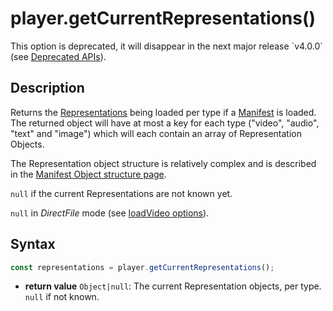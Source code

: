 # player.getCurrentRepresentations()

<div class="warning">
This option is deprecated, it will disappear in the next major release
`v4.0.0` (see <a href="../Miscellaneous/Deprecated_APIs.md">Deprecated
APIs</a>).
</div>

## Description

Returns the [Representations](../../Getting_Started/Glossary.md#representation) being
loaded per type if a [Manifest](../../Getting_Started/Glossary.md#manifest) is
loaded. The returned object will have at most a key for each type ("video",
"audio", "text" and "image") which will each contain an array of Representation
Objects.

The Representation object structure is relatively complex and is described in the
[Manifest Object structure page](../Miscellaneous/Manifest_Object.md#structure_of_a_representation).

`null` if the current Representations are not known yet.

`null` in _DirectFile_ mode (see [loadVideo
options](../Loading_a_Content.md#transport)).

## Syntax

```js
const representations = player.getCurrentRepresentations();
```

  - **return value** `Object|null`: The current Representation objects, per
    type.
    `null` if not known.
